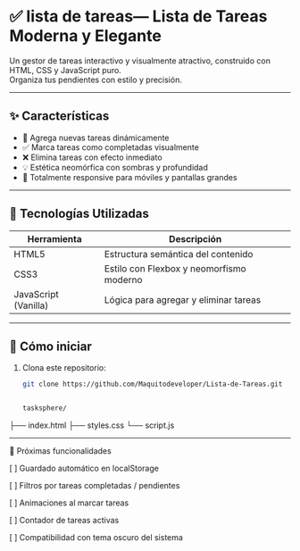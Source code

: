 # ✅ lista de tareas— Lista de Tareas Moderna y Elegante

Un gestor de tareas interactivo y visualmente atractivo, construido con HTML, CSS y JavaScript puro.  
Organiza tus pendientes con estilo y precisión.

---


## ✨ Características

- 📝 Agrega nuevas tareas dinámicamente
- ✅ Marca tareas como completadas visualmente
- ❌ Elimina tareas con efecto inmediato
- 💡 Estética neomórfica con sombras y profundidad
- 📱 Totalmente responsive para móviles y pantallas grandes

---

## 🧱 Tecnologías Utilizadas

| Herramienta | Descripción |
|-------------|-------------|
| HTML5 | Estructura semántica del contenido |
| CSS3 | Estilo con Flexbox y neomorfismo moderno |
| JavaScript (Vanilla) | Lógica para agregar y eliminar tareas |

---

## 🚀 Cómo iniciar

1. Clona este repositorio:
   ```bash
   git clone https://github.com/Maquitodeveloper/Lista-de-Tareas.git


   tasksphere/
├── index.html
├── styles.css
└── script.js

---
🧪 Próximas funcionalidades

[ ] Guardado automático en localStorage

[ ] Filtros por tareas completadas / pendientes

[ ] Animaciones al marcar tareas

[ ] Contador de tareas activas

[ ] Compatibilidad con tema oscuro del sistema

